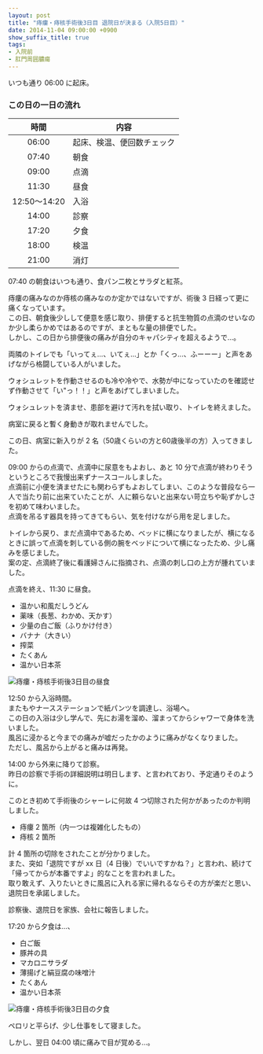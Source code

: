 ```yaml
---
layout: post
title: "痔瘻・痔核手術後3日目 退院日が決まる（入院5日目）"
date: 2014-11-04 09:00:00 +0900
show_suffix_title: true
tags:
- 入院前
- 肛門周囲膿瘍
---
```


いつも通り 06:00 に起床。


### この日の一日の流れ

|時間|内容|
|:-:|-|
|06:00|起床、検温、便回数チェック|
|07:40|朝食|
|09:00|点滴|
|11:30|昼食|
|12:50〜14:20|入浴|
|14:00|診察|
|17:20|夕食|
|18:00|検温|
|21:00|消灯|


07:40 の朝食はいつも通り、食パン二枚とサラダと紅茶。

痔瘻の痛みなのか痔核の痛みなのか定かではないですが、術後 3 日経って更に痛くなっています。  
この日、朝食後少しして便意を感じ取り、排便すると抗生物質の点滴のせいなのか少し柔らかめではあるのですが、まともな量の排便でした。  
しかし、この日から排便後の痛みが自分のキャパシティを超えるようで...。

<!-- more -->

両隣のトイレでも「いってぇ...、いてぇ...」とか「くっ...、ふーーー」と声をあげながら格闘している人がいました。

ウォシュレットを作動させるのも冷や冷やで、水勢が中になっていたのを確認せず作動させて「い"っ！！」と声をあげてしまいました。

ウォシュレットを済ませ、患部を避けて汚れを拭い取り、トイレを終えました。

病室に戻ると暫く身動きが取れませんでした。

この日、病室に新入りが 2 名（50歳くらいの方と60歳後半の方）入ってきました。

09:00 からの点滴で、点滴中に尿意をもよおし、あと 10 分で点滴が終わりそうというところで我慢出来ずナースコールしました。  
点滴前に小便を済ませたにも関わらずもよおしてしまい、このような普段なら一人で当たり前に出来ていたことが、人に頼らないと出来ない苛立ちや恥ずかしさを初めて味わいました。  
点滴を吊るす器具を持ってきてもらい、気を付けながら用を足しました。

トイレから戻り、まだ点滴中であるため、ベッドに横になりましたが、横になるときに誤って点滴を刺している側の腕をベッドについて横になったため、少し痛みを感じました。  
案の定、点滴終了後に看護婦さんに指摘され、点滴の刺し口の上方が腫れていました。

点滴を終え、11:30 に昼食。

- 温かい和風だしうどん
- 薬味（長葱、わかめ、天かす）
- 少量の白ご飯（ふりかけ付き）
- バナナ（大きい）
- 搾菜
- たくあん
- 温かい日本茶

![痔瘻・痔核手術後3日目の昼食](https://31.media.tumblr.com/2f4bc755db9a1a9deb91cee75c4427c9/tumblr_inline_nf6sfvvpzl1qc24pp.jpg)

12:50 から入浴時間。  
またもやナースステーションで紙パンツを調達し、浴場へ。  
この日の入浴は少し学んで、先にお湯を溜め、溜まってからシャワーで身体を洗いました。  
風呂に浸かると今までの痛みが嘘だったかのように痛みがなくなりました。  
ただし、風呂から上がると痛みは再発。

14:00 から外来に降りて診察。  
昨日の診察で手術の詳細説明は明日します、と言われており、予定通りそのように。

このとき初めて手術後のシャーレに何故 4 つ切除された何かがあったのか判明しました。

- 痔瘻 2 箇所（内一つは複雑化したもの）
- 痔核 2 箇所

計 4 箇所の切除をされたことが分かりました。  
また、突如「退院ですが xx 日（4 日後）でいいですかね？」と言われ、続けて「帰ってからが本番ですよ」的なことを言われました。  
取り敢えず、入りたいときに風呂に入れる家に帰れるならその方が楽だと思い、退院日を承諾しました。

診察後、退院日を家族、会社に報告しました。

17:20 から夕食は...、

- 白ご飯
- 豚丼の具
- マカロニサラダ
- 薄揚げと絹豆腐の味噌汁
- たくあん
- 温かい日本茶

![痔瘻・痔核手術後3日目の夕食](https://31.media.tumblr.com/5e58857f6518422700d1510b7b5bf8fc/tumblr_inline_nf6sirbvk91qc24pp.jpg)

ペロリと平らげ、少し仕事をして寝ました。

しかし、翌日 04:00 頃に痛みで目が覚める...。
